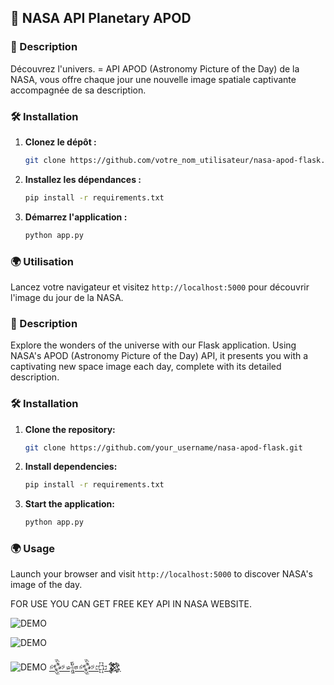 ## :rocket: **NASA API Planetary APOD**

### 🌌 Description
Découvrez l'univers. = API APOD (Astronomy Picture of the Day) de la NASA, vous offre chaque jour une nouvelle image spatiale captivante accompagnée de sa description.

### 🛠 Installation
1. **Clonez le dépôt :**
   ```bash
   git clone https://github.com/votre_nom_utilisateur/nasa-apod-flask.git
   ```
2. **Installez les dépendances :**
   ```bash
   pip install -r requirements.txt
   ```
3. **Démarrez l'application :**
   ```bash
   python app.py
   ```
### 🌍 Utilisation
Lancez votre navigateur et visitez `http://localhost:5000` pour découvrir l'image du jour de la NASA.

### 🌌 Description
Explore the wonders of the universe with our Flask application. Using NASA's APOD (Astronomy Picture of the Day) API, it presents you with a captivating new space image each day, complete with its detailed description.

### 🛠 Installation
1. **Clone the repository:**
   ```bash
   git clone https://github.com/your_username/nasa-apod-flask.git
   ```
2. **Install dependencies:**
   ```bash
   pip install -r requirements.txt
   ```
3. **Start the application:**
   ```bash
   python app.py
   ```
### 🌍 Usage
Launch your browser and visit `http://localhost:5000` to discover NASA's image of the day.

FOR USE YOU CAN GET FREE KEY API IN NASA WEBSITE.

![DEMO](https://github.com/MOUGINM/project_picture/blob/main/APOD/Picture_APOD1.png)

![DEMO](https://github.com/MOUGINM/project_picture/blob/main/APOD/Picture_APOD2.png)

![DEMO](https://github.com/MOUGINM/project_picture/blob/main/APOD/Picture_APOD0.png)
[𒅒𒈔𒅒𒇫𒄆](https://open.spotify.com/intl-fr/track/6pWgRkpqVfxnj3WuIcJ7WP)
